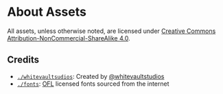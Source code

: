 # About Assets

All assets, unless otherwise noted, are licensed under [Creative Commons Attribution-NonCommercial-ShareAlike 4.0](https://creativecommons.org/licenses/by-nc-sa/4.0/).

## Credits

- [`./whitevaultsudios`](./whitevaultstudios): Created by [@whitevaultstudios](https://whitevaultstudios.itch.io/)
- [`./fonts`](./fonts): [OFL](./fonts/OFL.txt) licensed fonts sourced from the internet
